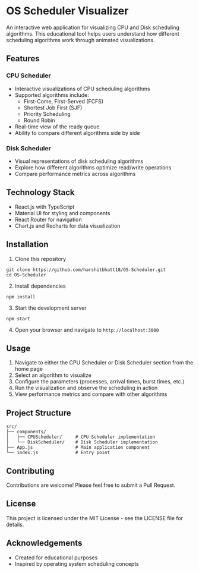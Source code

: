 # OS Scheduler Visualizer

An interactive web application for visualizing CPU and Disk scheduling algorithms. This educational tool helps users understand how different scheduling algorithms work through animated visualizations.

## Features

### CPU Scheduler
- Interactive visualizations of CPU scheduling algorithms
- Supported algorithms include:
  - First-Come, First-Served (FCFS)
  - Shortest Job First (SJF)
  - Priority Scheduling
  - Round Robin
- Real-time view of the ready queue
- Ability to compare different algorithms side by side

### Disk Scheduler
- Visual representations of disk scheduling algorithms
- Explore how different algorithms optimize read/write operations
- Compare performance metrics across algorithms

## Technology Stack

- React.js with TypeScript
- Material UI for styling and components
- React Router for navigation
- Chart.js and Recharts for data visualization

## Installation

1. Clone this repository
```
git clone https://github.com/harshitbhatt18/OS-Scheduler.git
cd OS-Scheduler
```

2. Install dependencies
```
npm install
```

3. Start the development server
```
npm start
```

4. Open your browser and navigate to `http://localhost:3000`

## Usage

1. Navigate to either the CPU Scheduler or Disk Scheduler section from the home page
2. Select an algorithm to visualize
3. Configure the parameters (processes, arrival times, burst times, etc.)
4. Run the visualization and observe the scheduling in action
5. View performance metrics and compare with other algorithms

## Project Structure

```
src/
├── components/
│   ├── CPUScheduler/     # CPU Scheduler implementation
│   └── DiskScheduler/    # Disk Scheduler implementation
├── App.js                # Main application component
└── index.js              # Entry point
```

## Contributing

Contributions are welcome! Please feel free to submit a Pull Request.

## License

This project is licensed under the MIT License - see the LICENSE file for details.

## Acknowledgements

- Created for educational purposes
- Inspired by operating system scheduling concepts 